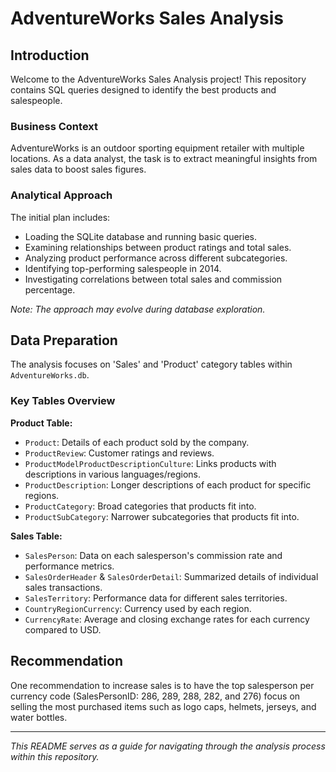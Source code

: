 # AdventureWorks Sales Analysis

## Introduction

Welcome to the AdventureWorks Sales Analysis project! This repository contains SQL queries designed to identify the best products and salespeople.

### Business Context

AdventureWorks is an outdoor sporting equipment retailer with multiple locations. As a data analyst, the task is to extract meaningful insights from sales data to boost sales figures.

### Analytical Approach

The initial plan includes:

- Loading the SQLite database and running basic queries.
- Examining relationships between product ratings and total sales.
- Analyzing product performance across different subcategories.
- Identifying top-performing salespeople in 2014.
- Investigating correlations between total sales and commission percentage.

_Note: The approach may evolve during database exploration._

## Data Preparation

The analysis focuses on 'Sales' and 'Product' category tables within `AdventureWorks.db`.

### Key Tables Overview

**Product Table:**

- `Product`: Details of each product sold by the company.
- `ProductReview`: Customer ratings and reviews.
- `ProductModelProductDescriptionCulture`: Links products with descriptions in various languages/regions.
- `ProductDescription`: Longer descriptions of each product for specific regions.
- `ProductCategory`: Broad categories that products fit into.
- `ProductSubCategory`: Narrower subcategories that products fit into.

**Sales Table:**

- `SalesPerson`: Data on each salesperson's commission rate and performance metrics.
- `SalesOrderHeader` & `SalesOrderDetail`: Summarized details of individual sales transactions.
- `SalesTerritory`: Performance data for different sales territories.
- `CountryRegionCurrency`: Currency used by each region.
- `CurrencyRate`: Average and closing exchange rates for each currency compared to USD.

## Recommendation

One recommendation to increase sales is to have the top salesperson per currency code (SalesPersonID: 286, 289, 288, 282, and 276) focus on selling the most purchased items such as logo caps, helmets, jerseys, and water bottles.

---

_This README serves as a guide for navigating through the analysis process within this repository._
